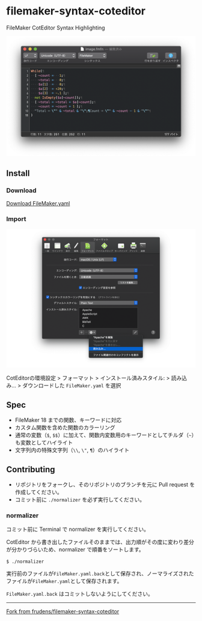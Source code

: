 filemaker-syntax-coteditor
================

FileMaker CotEditor Syntax Highlighting

![filemaker-syntax-coteditor](image.png)

## Install

### Download

[Download FileMaker.yaml](https://github.com/hazi/filemaker-syntax-coteditor/releases/download/v1.1.3/FileMaker.yaml)

### Import

![Import](import.png)

CotEditorの環境設定 > フォーマット > インストール済みスタイル: > 読み込み… > ダウンロードした `FileMaker.yaml` を選択

## Spec

* FileMaker 18 までの関数、キーワードに対応
* カスタム関数を含めた関数のカラーリング
* 通常の変数（`$`, `$$`）に加えて、関数内変数用のキーワードとしてチルダ（`~`）も変数としてハイライト
* 文字列内の特殊文字列（`\\`, `\"`, `¶`）のハイライト

## Contributing

* リポジトリをフォークし、そのリポジトリのブランチを元に Pull request を作成してください。
* コミット前に `./normalizer` を必ず実行してください。

### normalizer

コミット前に Terminal で normalizer を実行してください。

CotEditor から書き出したファイルそのままでは、出力順がその度に変わり差分が分かりづらいため、normalizer で順番をソートします。

```
$ ./normalizer
```

実行前のファイルが`FileMaker.yaml.back`として保存され、ノーマライズされたファイルが`FileMaker.yaml`として保存されます。

`FileMaker.yaml.back` はコミットしないようにしてください。

----

[Fork from frudens/filemaker-syntax-coteditor](https://github.com/frudens/filemaker-syntax-coteditor)